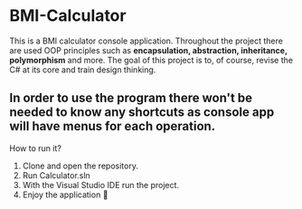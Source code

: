 # BMI-Calculator
This is a BMI calculator console application. Throughout the project there are used OOP principles such as **encapsulation, abstraction, inheritance, polymorphism** and more. The goal of this project is to, of course, revise the C# at its core and train design thinking.

In order to use the program there won't be needed to know any shortcuts as console app will have menus for each operation.
---
How to run it?
1. Clone and open the repository.
2.  Run Calculator.sln
3.  With the Visual Studio IDE run the project.
4.  Enjoy the application :tada:	
